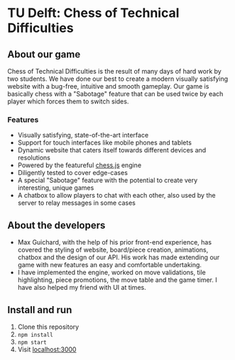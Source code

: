 # TU Delft: Chess of Technical Difficulties
## About our game
  Chess of Technical Difficulties is the result of many days of hard work by two students. We have done our best to create a modern visually satisfying website
  with a bug-free, intuitive and smooth gameplay. Our game is basically chess with a "Sabotage" feature that can be used twice by each player which forces
  them to switch sides.
### Features
   - Visually satisfying, state-of-the-art interface
   - Support for touch interfaces like mobile phones and tablets
   - Dynamic website that caters itself towards different devices and resolutions
   - Powered by the featureful [chess.js](https://github.com/jhlywa/chess.js) engine
   - Diligently tested to cover edge-cases
   - A special "Sabotage" feature with the potential to create very interesting, unique games
   - A chatbox to allow players to chat with each other, also used by the server to relay messages in some cases
## About the developers
  - Max Guichard, with the help of his prior front-end experience, has covered the styling of website, board/piece creation, animations, chatbox and the design of our API. His work has made extending our game with new features an easy and comfortable undertaking.
  - I have implemented the engine, worked on move validations, tile highlighting, piece promotions, the move table and the game timer. I have also helped my friend with UI at times.
## Install and run
  1. Clone this repository
  2. `npm install`
  3. `npm start`
  4. Visit [localhost:3000](http://localhost:3000)
